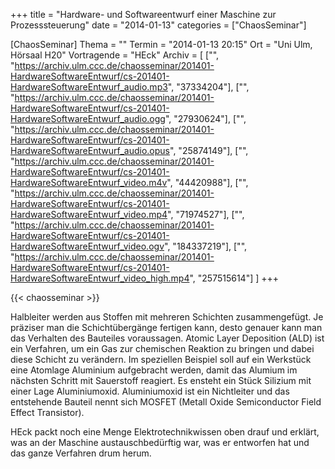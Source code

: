 +++
title = "Hardware- und Softwareentwurf einer Maschine zur Prozesssteuerung"
date = "2014-01-13"
categories = ["ChaosSeminar"]

[ChaosSeminar]
Thema = ""
Termin = "2014-01-13 20:15"
Ort = "Uni Ulm, Hörsaal H20"
Vortragende = "HEck"
Archiv = [
	["", "https://archiv.ulm.ccc.de/chaosseminar/201401-HardwareSoftwareEntwurf/cs-201401-HardwareSoftwareEntwurf_audio.mp3", "37334204"],
	["", "https://archiv.ulm.ccc.de/chaosseminar/201401-HardwareSoftwareEntwurf/cs-201401-HardwareSoftwareEntwurf_audio.ogg", "27930624"],
	["", "https://archiv.ulm.ccc.de/chaosseminar/201401-HardwareSoftwareEntwurf/cs-201401-HardwareSoftwareEntwurf_audio.opus", "25874149"],
	["", "https://archiv.ulm.ccc.de/chaosseminar/201401-HardwareSoftwareEntwurf/cs-201401-HardwareSoftwareEntwurf_video.m4v", "44420988"],
	["", "https://archiv.ulm.ccc.de/chaosseminar/201401-HardwareSoftwareEntwurf/cs-201401-HardwareSoftwareEntwurf_video.mp4", "71974527"],
	["", "https://archiv.ulm.ccc.de/chaosseminar/201401-HardwareSoftwareEntwurf/cs-201401-HardwareSoftwareEntwurf_video.ogv", "184337219"],
	["", "https://archiv.ulm.ccc.de/chaosseminar/201401-HardwareSoftwareEntwurf/cs-201401-HardwareSoftwareEntwurf_video_high.mp4", "257515614"]
	]
+++

{{< chaosseminar >}}

Halbleiter werden aus Stoffen mit mehreren Schichten zusammengefügt. Je präziser man die Schichtübergänge fertigen kann, desto genauer kann man das Verhalten des Bauteiles voraussagen. Atomic Layer Deposition (ALD) ist ein Verfahren, um ein Gas zur chemischen Reaktion zu bringen und dabei diese Schicht zu verändern. Im speziellen Beispiel soll auf ein Werkstück eine Atomlage Aluminium aufgebracht werden, damit das Alumium im nächsten Schritt mit Sauerstoff reagiert. Es ensteht ein Stück Silizium mit einer Lage Aluminiumoxid. Aluminiumoxid ist ein Nichtleiter und das entstehende Bauteil nennt sich MOSFET (Metall Oxide Semiconductor Field Effect Transistor).

HEck packt noch eine Menge Elektrotechnikwissen oben drauf und erklärt, was an der Maschine austauschbedürftig war, was er entworfen hat und das ganze Verfahren drum herum.
